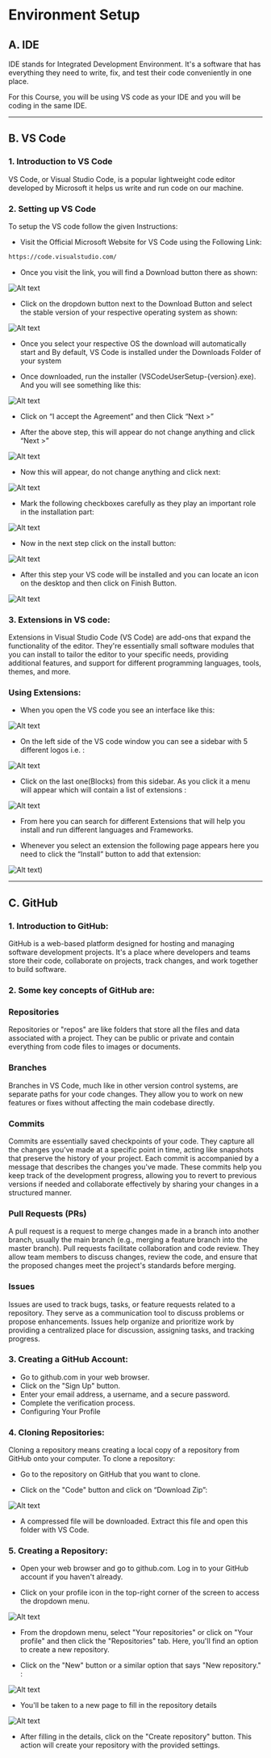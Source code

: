 # Environment Setup



## A. IDE 



IDE stands for Integrated Development Environment. It's a software that has everything they need to write, fix, and test their code conveniently in one place.


For this Course, you will be using VS code as your IDE and you will be coding in the same IDE.

- - - 


## B. VS Code

### 1. Introduction to VS Code

VS Code, or Visual Studio Code, is a popular lightweight code editor developed by Microsoft it helps us write and run code on our machine.


### 2. Setting up VS Code
To setup the VS code follow the given Instructions:


+ Visit the Official Microsoft Website for VS Code using the Following Link:
```bash
https://code.visualstudio.com/  
```       
  


+ Once you visit the link, you will find a Download button there as shown:

![Alt text](https://i.postimg.cc/BnkkXbmC/1.jpg)

              
                                                                                





                                       
+ Click on the dropdown button next to the Download Button and  select the stable version of your respective operating system as shown:

![Alt text](https://i.postimg.cc/fbM23dxm/2.jpg)

       


+ Once you select your respective OS the download will automatically start and By default, VS Code is installed under the Downloads Folder of your system  

           


+ Once downloaded, run the installer (VSCodeUserSetup-{version}.exe). And you will see something like this:

![Alt text](https://i.postimg.cc/CKV1bh1j/3.jpg)


                                 


+ Click on “I accept the Agreement” and then Click “Next >”  

+ After the above step, this will appear do not change anything and click “Next >”  

![Alt text](https://i.postimg.cc/j5xSkMy2/4.jpg)                           

     



+ Now this will appear, do not change anything and click next:

![Alt text](https://i.postimg.cc/gJg293KD/5.jpg)
                  

+ Mark the following checkboxes carefully as they play an important role in the installation part: 

![Alt text](https://i.postimg.cc/Vv5Lz5Gc/6.jpg)



+ Now in the next step click on the install button:

![Alt text](https://i.postimg.cc/c4p4NxfV/7.jpg)

            


+ After this step your VS code will be installed and you can locate an icon on the desktop and then click on Finish Button. 

![Alt text](https://i.postimg.cc/zGTDzsj3/8.jpg)
                    












### 3. Extensions in VS code:
                  
Extensions in Visual Studio Code (VS Code) are add-ons that expand the functionality of the editor. They're essentially small software modules that you can install to tailor the editor to your specific needs, providing additional features, and support for different programming languages, tools, themes, and more.


### Using Extensions:
                 
+ When you open the VS code you see an interface like this:

![Alt text](https://i.postimg.cc/kX6XZ6RQ/9.jpg)




+ On the left side of the VS code window you can see a sidebar with 5 different logos i.e. :

![Alt text](https://i.postimg.cc/sx8fxyqG/10.jpg)




+ Click on the last one(Blocks) from this sidebar. As you click it a menu will appear which will contain a list of extensions :

![Alt text](https://i.postimg.cc/8knztBck/11.jpg)



+ From here you can search for different Extensions that will help you install and run different languages and Frameworks.

+ Whenever you select an extension the following page appears here you need to click the “Install” button to add that extension:

![Alt text](https://i.postimg.cc/6Q37XV33/screenshot-2023-11-17-at-2-50-33-pm.png))












- - - 




## C. GitHub


### 1. Introduction to GitHub: 

GitHub is a web-based platform designed for hosting and managing software development projects. It's a place where developers and teams store their code, collaborate on projects, track changes, and work together to build software.

### 2. Some key concepts of GitHub are:

### Repositories
Repositories or "repos" are like folders that store all the files and data associated with a project. They can be public or private and contain everything from code files to images or documents.

### Branches
Branches in VS Code, much like in other version control systems, are separate paths for your code changes. They allow you to work on new features or fixes without affecting the main codebase directly. 


### Commits
Commits are essentially saved checkpoints of your code. They capture all the changes you've made at a specific point in time, acting like snapshots that preserve the history of your project. Each commit is accompanied by a message that describes the changes you've made. These commits help you keep track of the development progress, allowing you to revert to previous versions if needed and collaborate effectively by sharing your changes in a structured manner.

### Pull Requests (PRs)
A pull request is a request to merge changes made in a branch into another branch, usually the main branch (e.g., merging a feature branch into the master branch). Pull requests facilitate collaboration and code review. They allow team members to discuss changes, review the code, and ensure that the proposed changes meet the project's standards before merging.

### Issues
Issues are used to track bugs, tasks, or feature requests related to a repository. They serve as a communication tool to discuss problems or propose enhancements. Issues help organize and prioritize work by providing a centralized place for discussion, assigning tasks, and tracking progress.







### 3. Creating a GitHub Account:
           
+ Go to github.com in your web browser.
+ Click on the "Sign Up" button.
+ Enter your email address, a username, and a secure password.
+ Complete the verification process.
+ Configuring Your Profile


### 4. Cloning Repositories:

Cloning a repository means creating a local copy of a repository from GitHub onto your computer. To clone a repository:

+ Go to the repository on GitHub that you want to clone.

+ Click on the "Code" button and click on “Download Zip”:

![Alt text](https://i.postimg.cc/brK88gSQ/13.jpg)





+ A compressed file will be downloaded. Extract this file and open this folder with VS Code.  


### 5. Creating a Repository:

+ Open your web browser and go to github.com. Log in to your GitHub account if you haven't already.

+ Click on your profile icon in the top-right corner of the screen to access the dropdown menu.

![Alt text](https://i.postimg.cc/G2mbjH1s/14.jpg)



+ From the dropdown menu, select "Your repositories" or click on "Your profile" and then click the "Repositories" tab. Here, you'll find an option to create a new repository.

+ Click on the "New" button or a similar option that says "New repository." :

![Alt text](https://i.postimg.cc/0QXPXP8X/15.jpg)



+ You'll be taken to a new page to fill in the repository details

![Alt text](https://i.postimg.cc/cCKZV2Cx/16.jpg)



+ After filling in the details, click on the "Create repository" button. This action will create your repository with the provided settings.

